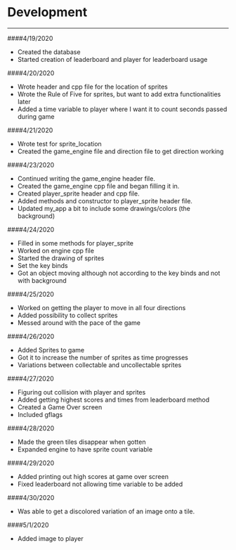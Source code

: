 # Development

---
####4/19/2020
   * Created the database
   * Started creation of leaderboard and player for leaderboard usage
   
####4/20/2020
   * Wrote header and cpp file for the location of sprites
   * Wrote the Rule of Five for sprites, but want to add extra functionalities later
   * Added a time variable to player where I want it to count seconds passed during game

####4/21/2020
   * Wrote test for sprite_location
   * Created the game_engine file and direction file to get direction working
   
####4/23/2020
   * Continued writing the game_engine header file.
   * Created the game_engine cpp file and began filling it in.
   * Created player_sprite header and cpp file.
   * Added methods and constructor to player_sprite header file.
   * Updated my_app a bit to include some drawings/colors (the background)
   
####4/24/2020
   * Filled in some methods for player_sprite
   * Worked on engine cpp file
   * Started the drawing of sprites
   * Set the key binds
   * Got an object moving although not according to the key binds and not with background
   
####4/25/2020
   * Worked on getting the player to move in all four directions
   * Added possibility to collect sprites
   * Messed around with the pace of the game
   
####4/26/2020
   * Added Sprites to game
   * Got it to increase the number of sprites as time progresses
   * Variations between collectable and uncollectable sprites
   
####4/27/2020
   * Figuring out collision with player and sprites
   * Added getting highest scores and times from leaderboard method
   * Created a Game Over screen
   * Included gflags
   
####4/28/2020
   * Made the green tiles disappear when gotten
   * Expanded engine to have sprite count variable
   
####4/29/2020
   * Added printing out high scores at game over screen
   * Fixed leaderboard not allowing time variable to be added
   
####4/30/2020
   * Was able to get a discolored variation of an image onto a tile.
   
####5/1/2020
   * Added image to player